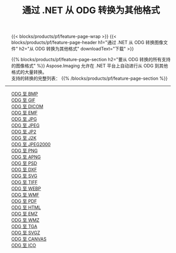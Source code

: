 ﻿---
title: 通过 .NET 从 ODG 转换为其他格式 
weight: 3920
url: /zh-hans/net/conversion/from/odg 
lang: zh-hans
langdirlevel: 2
locales: zh-hans,ja,it,ru,de,es,fr,nl,id,lt,pl,pt,vi,tr,ko,zh-hant,ar,hi,th,sv,cs,uk,he
description: 使用 Aspose.Imaging，您可以轻松地将 ODG 转换为其他格式
---

{{< blocks/products/pf/feature-page-wrap >}}
{{< blocks/products/pf/feature-page-header h1="通过 .NET 从 ODG 转换图像文件" h2="从 ODG 转换为其他格式" downloadText="下载" >}}


{{% blocks/products/pf/feature-page-section  h2="要从 ODG 转换的所有支持的图像格式" %}}
Aspose.Imaging 允许在 .NET 平台上自动进行从 ODG 到其他格式的大量转换。
<br/>
支持的转换的完整列表：
{{% /blocks/products/pf/feature-page-section %}}
<div class="container-fluid productfamilypage bg-gray">
    <div class="convertypes bg-gray agp-content section">
        <div class="container">
		<hr style="margin-left:-20px;"/>
		<div class="row other-converters">
		    <div class='col-md-2 other-converter remove-lp remove-rp'><a href="/imaging/zh-hans/net/conversion/odg-to-bmp" >ODG 至 BMP</a></div><div class='col-md-2 other-converter remove-lp remove-rp'><a href="/imaging/zh-hans/net/conversion/odg-to-gif" >ODG 至 GIF</a></div><div class='col-md-2 other-converter remove-lp remove-rp'><a href="/imaging/zh-hans/net/conversion/odg-to-dicom" >ODG 至 DICOM</a></div><div class='col-md-2 other-converter remove-lp remove-rp'><a href="/imaging/zh-hans/net/conversion/odg-to-emf" >ODG 至 EMF</a></div><div class='col-md-2 other-converter remove-lp remove-rp'><a href="/imaging/zh-hans/net/conversion/odg-to-jpg" >ODG 至 JPG</a></div><div class='col-md-2 other-converter remove-lp remove-rp'><a href="/imaging/zh-hans/net/conversion/odg-to-jpeg" >ODG 至 JPEG</a></div><div class='col-md-2 other-converter remove-lp remove-rp'><a href="/imaging/zh-hans/net/conversion/odg-to-jp2" >ODG 至 JP2</a></div><div class='col-md-2 other-converter remove-lp remove-rp'><a href="/imaging/zh-hans/net/conversion/odg-to-j2k" >ODG 至 J2K</a></div><div class='col-md-2 other-converter remove-lp remove-rp'><a href="/imaging/zh-hans/net/conversion/odg-to-jpeg2000" >ODG 至 JPEG2000</a></div><div class='col-md-2 other-converter remove-lp remove-rp'><a href="/imaging/zh-hans/net/conversion/odg-to-png" >ODG 至 PNG</a></div><div class='col-md-2 other-converter remove-lp remove-rp'><a href="/imaging/zh-hans/net/conversion/odg-to-apng" >ODG 至 APNG</a></div><div class='col-md-2 other-converter remove-lp remove-rp'><a href="/imaging/zh-hans/net/conversion/odg-to-psd" >ODG 至 PSD</a></div><div class='col-md-2 other-converter remove-lp remove-rp'><a href="/imaging/zh-hans/net/conversion/odg-to-dxf" >ODG 至 DXF</a></div><div class='col-md-2 other-converter remove-lp remove-rp'><a href="/imaging/zh-hans/net/conversion/odg-to-svg" >ODG 至 SVG</a></div><div class='col-md-2 other-converter remove-lp remove-rp'><a href="/imaging/zh-hans/net/conversion/odg-to-tiff" >ODG 至 TIFF</a></div><div class='col-md-2 other-converter remove-lp remove-rp'><a href="/imaging/zh-hans/net/conversion/odg-to-webp" >ODG 至 WEBP</a></div><div class='col-md-2 other-converter remove-lp remove-rp'><a href="/imaging/zh-hans/net/conversion/odg-to-wmf" >ODG 至 WMF</a></div><div class='col-md-2 other-converter remove-lp remove-rp'><a href="/imaging/zh-hans/net/conversion/odg-to-pdf" >ODG 至 PDF</a></div><div class='col-md-2 other-converter remove-lp remove-rp'><a href="/imaging/zh-hans/net/conversion/odg-to-html" >ODG 至 HTML</a></div><div class='col-md-2 other-converter remove-lp remove-rp'><a href="/imaging/zh-hans/net/conversion/odg-to-emz" >ODG 至 EMZ</a></div><div class='col-md-2 other-converter remove-lp remove-rp'><a href="/imaging/zh-hans/net/conversion/odg-to-wmz" >ODG 至 WMZ</a></div><div class='col-md-2 other-converter remove-lp remove-rp'><a href="/imaging/zh-hans/net/conversion/odg-to-tga" >ODG 至 TGA</a></div><div class='col-md-2 other-converter remove-lp remove-rp'><a href="/imaging/zh-hans/net/conversion/odg-to-svgz" >ODG 至 SVGZ</a></div><div class='col-md-2 other-converter remove-lp remove-rp'><a href="/imaging/zh-hans/net/conversion/odg-to-canvas" >ODG 至 CANVAS</a></div><div class='col-md-2 other-converter remove-lp remove-rp'><a href="/imaging/zh-hans/net/conversion/odg-to-ico" >ODG 至 ICO</a></div>
                </div>
        </div>
    </div>
</div>
<br/>


